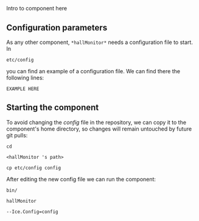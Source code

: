 ```
```
#
``` hallMonitor
```
Intro to component here


## Configuration parameters
As any other component,
``` *hallMonitor* ```
needs a configuration file to start. In

    etc/config

you can find an example of a configuration file. We can find there the following lines:

    EXAMPLE HERE

    
## Starting the component
To avoid changing the *config* file in the repository, we can copy it to the component's home directory, so changes will remain untouched by future git pulls:

    cd

``` <hallMonitor 's path> ```

    cp etc/config config
    
After editing the new config file we can run the component:

    bin/

```hallMonitor ```

    --Ice.Config=config
